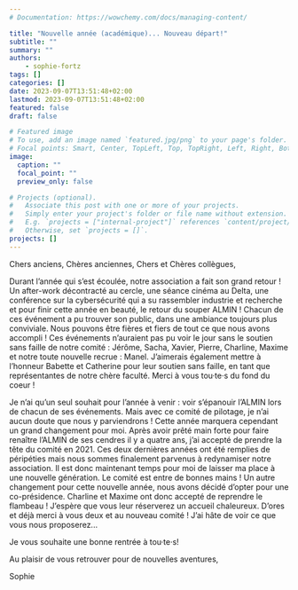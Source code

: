 ```yaml
---
# Documentation: https://wowchemy.com/docs/managing-content/

title: "Nouvelle année (académique)... Nouveau départ!"
subtitle: ""
summary: ""
authors:
    - sophie-fortz
tags: []
categories: []
date: 2023-09-07T13:51:48+02:00
lastmod: 2023-09-07T13:51:48+02:00
featured: false
draft: false

# Featured image
# To use, add an image named `featured.jpg/png` to your page's folder.
# Focal points: Smart, Center, TopLeft, Top, TopRight, Left, Right, BottomLeft, Bottom, BottomRight.
image:
  caption: ""
  focal_point: ""
  preview_only: false

# Projects (optional).
#   Associate this post with one or more of your projects.
#   Simply enter your project's folder or file name without extension.
#   E.g. `projects = ["internal-project"]` references `content/project/deep-learning/index.md`.
#   Otherwise, set `projects = []`.
projects: []
---
```


Chers anciens, Chères anciennes,
Chers et Chères collègues,

Durant l’année qui s’est écoulée, notre association a fait son grand retour ! Un after-work décontracté au cercle, une séance cinéma au Delta, une conférence sur la cybersécurité qui a su rassembler industrie et recherche et pour finir cette année en beauté, le retour du souper ALMIN ! Chacun de ces événement a pu trouver son public, dans une ambiance toujours plus conviviale.  Nous pouvons être fières et fiers de tout ce que nous avons accompli !  Ces événements n’auraient pas pu voir le jour sans le soutien sans faille de notre comité : Jérôme, Sacha, Xavier, Pierre, Charline, Maxime et notre toute nouvelle recrue : Manel. J’aimerais également mettre à l’honneur Babette et Catherine pour leur soutien sans faille, en tant que représentantes de notre chère faculté. Merci à vous tou·te·s du fond du coeur !

Je n’ai qu’un seul souhait pour l’année à venir : voir s’épanouir l’ALMIN lors de chacun de ses événements. Mais avec ce comité de pilotage, je n’ai aucun doute que nous y parviendrons ! Cette année marquera cependant un grand changement pour moi. Après avoir prêté main forte pour faire renaître l’ALMIN de ses cendres il y a quatre ans, j’ai accepté de prendre la tête du comité en 2021. Ces deux dernières années ont été remplies de péripéties mais nous sommes finalement parvenus à redynamiser notre association. Il est donc maintenant temps pour moi de laisser ma place à une nouvelle génération. Le comité est entre de bonnes mains ! Un autre changement pour cette nouvelle année, nous avons décidé d’opter pour une co-présidence. Charline et Maxime ont donc accepté de reprendre le flambeau ! J’espère que vous leur réserverez un accueil chaleureux. D’ores et déjà merci à vous deux et au nouveau comité ! J’ai hâte de voir ce que vous nous proposerez...

Je vous souhaite une bonne rentrée à tou·te·s!

Au plaisir de vous retrouver pour de nouvelles aventures,

Sophie
